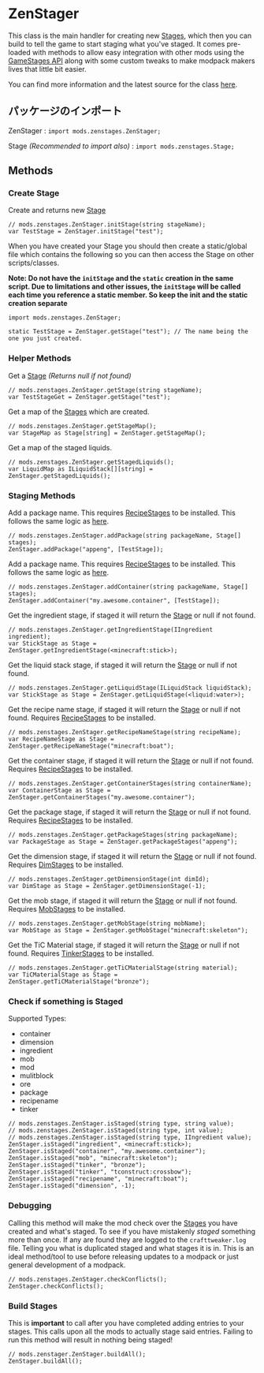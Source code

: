 # ZenStager
This class is the main handler for creating new [Stages](/Mods/GameStages/ZenStages/Stage/), which then you can build to tell the game to start staging what you've staged. It comes pre-loaded with methods to allow easy integration with other mods using the [GameStages API](https://minecraft.curseforge.com/projects/game-stages) along with some custom tweaks to make modpack makers lives that little bit easier.

You can find more information and the latest source for the class [here](https://github.com/DarkPacks/ZenStages/blob/master/src/main/java/uk/artdude/zenstages/stager/ZenStager.java).

## パッケージのインポート
ZenStager : `import mods.zenstages.ZenStager;`

Stage _(Recommended to import also)_ : `import mods.zenstages.Stage;`

## Methods

### Create Stage
Create and returns new [Stage](/Mods/GameStages/ZenStages/Stage/)
```zenscript
// mods.zenstages.ZenStager.initStage(string stageName);
var TestStage = ZenStager.initStage("test");
```
When you have created your Stage you should then create a static/global file which contains the following so you can then access the Stage on other scripts/classes.

**Note: Do not have the `initStage` and the `static` creation in the same script. Due to limitations and other issues, the `initStage` will be called each time you reference a static member. So keep the init and the static creation separate**
```zenscript
import mods.zenstages.ZenStager;

static TestStage = ZenStager.getStage("test"); // The name being the one you just created.
```

### Helper Methods
Get a [Stage](/Mods/GameStages/ZenStages/Stage/) _(Returns null if not found)_
```zenscript
// mods.zenstages.ZenStager.getStage(string stageName);
var TestStageGet = ZenStager.getStage("test");
```
Get a map of the [Stages](/Mods/GameStages/ZenStages/Stage/) which are created.
```zenscript
// mods.zenstages.ZenStager.getStageMap();
var StageMap as Stage[string] = ZenStager.getStageMap();
```
Get a map of the staged liquids.
```zenscript
// mods.zenstages.ZenStager.getStagedLiquids();
var LiquidMap as ILiquidStack[][string] = ZenStager.getStagedLiquids();
```

### Staging Methods
Add a package name. This requires [RecipeStages](/Mods/GameStages/RecipeStages/RecipeStages/) to be installed. This follows the same logic as [here](/Mods/GameStages/RecipeStages/RecipeStages/).
```zenscript
// mods.zenstages.ZenStager.addPackage(string packageName, Stage[] stages);
ZenStager.addPackage("appeng", [TestStage]);
```
Add a package name. This requires [RecipeStages](/Mods/GameStages/RecipeStages/RecipeStages/) to be installed. This follows the same logic as [here](/Mods/GameStages/RecipeStages/RecipeStages/).
```zenscript
// mods.zenstages.ZenStager.addContainer(string packageName, Stage[] stages);
ZenStager.addContainer("my.awesome.container", [TestStage]);
```
Get the ingredient stage, if staged it will return the [Stage](/Mods/GameStages/ZenStages/Stage/) or null if not found.
```zenscript
// mods.zenstages.ZenStager.getIngredientStage(IIngredient ingredient);
var StickStage as Stage = ZenStager.getIngredientStage(<minecraft:stick>);
```
Get the liquid stack stage, if staged it will return the [Stage](/Mods/GameStages/ZenStages/Stage/) or null if not found.
```zenscript
// mods.zenstages.ZenStager.getLiquidStage(ILiquidStack liquidStack);
var StickStage as Stage = ZenStager.getLiquidStage(<liquid:water>);
```
Get the recipe name stage, if staged it will return the [Stage](/Mods/GameStages/ZenStages/Stage/) or null if not found. Requires [RecipeStages](/Mods/GameStages/RecipeStages/RecipeStages/) to be installed.
```zenscript
// mods.zenstages.ZenStager.getRecipeNameStage(string recipeName);
var RecipeNameStage as Stage = ZenStager.getRecipeNameStage("minecraft:boat");
```
Get the container stage, if staged it will return the [Stage](/Mods/GameStages/ZenStages/Stage/) or null if not found. Requires [RecipeStages](/Mods/GameStages/RecipeStages/RecipeStages/) to be installed.
```zenscript
// mods.zenstages.ZenStager.getContainerStages(string containerName);
var ContainerStage as Stage = ZenStager.getContainerStages("my.awesome.container");
```
Get the package stage, if staged it will return the [Stage](/Mods/GameStages/ZenStages/Stage/) or null if not found. Requires [RecipeStages](/Mods/GameStages/RecipeStages/RecipeStages/) to be installed.
```zenscript
// mods.zenstages.ZenStager.getPackageStages(string packageName);
var PackageStage as Stage = ZenStager.getPackageStages("appeng");
```
Get the dimension stage, if staged it will return the [Stage](/Mods/GameStages/ZenStages/Stage/) or null if not found. Requires [DimStages](/Mods/GameStages/DimensionStages/DimensionStages/) to be installed.
```zenscript
// mods.zenstages.ZenStager.getDimensionStage(int dimId);
var DimStage as Stage = ZenStager.getDimensionStage(-1);
```
Get the mob stage, if staged it will return the [Stage](/Mods/GameStages/ZenStages/Stage/) or null if not found. Requires [MobStages](/Mods/GameStages/MobStages/MobStages/) to be installed.
```zenscript
// mods.zenstages.ZenStager.getMobStage(string mobName);
var MobStage as Stage = ZenStager.getMobStage("minecraft:skeleton");
```
Get the TiC Material stage, if staged it will return the [Stage](/Mods/GameStages/ZenStages/Stage/) or null if not found. Requires [TinkerStages](/Mods/GameStages/TinkerStages/TinkerStages/) to be installed.
```zenscript
// mods.zenstages.ZenStager.getTiCMaterialStage(string material);
var TiCMaterialStage as Stage = ZenStager.getTiCMaterialStage("bronze");
```
### Check if something is Staged

Supported Types:

- container
- dimension
- ingredient
- mob
- mod
- mulitblock
- ore
- package
- recipename
- tinker

```zenscript
// mods.zenstages.ZenStager.isStaged(string type, string value);
// mods.zenstages.ZenStager.isStaged(string type, int value);
// mods.zenstages.ZenStager.isStaged(string type, IIngredient value);
ZenStager.isStaged("ingredient", <minecraft:stick>);
ZenStager.isStaged("container", "my.awesome.container");
ZenStager.isStaged("mob", "minecraft:skeleton");
ZenStager.isStaged("tinker", "bronze");
ZenStager.isStaged("tinker", "tconstruct:crossbow");
ZenStager.isStaged("recipename", "minecraft:boat");
ZenStager.isStaged("dimension", -1);
```

### Debugging
Calling this method will make the mod check over the [Stages](/Mods/GameStages/ZenStages/Stage/) you have created and what's staged. To see if you have mistakenly _staged_ something more than once. If any are found they are logged to the `crafttweaker.log` file. Telling you what is duplicated staged and what stages it is in. This is an ideal method/tool to use before releasing updates to a modpack or just general development of a modpack.
```zenscript
// mods.zenstages.ZenStager.checkConflicts();
ZenStager.checkConflicts();
```

### Build Stages
This is **important** to call after you have completed adding entries to your stages. This calls upon all the mods to actually stage said entries. Failing to run this method will result in nothing being staged!
```zenscript
// mods.zenstager.ZenStager.buildAll();
ZenStager.buildAll();
```
